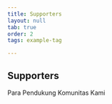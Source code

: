 ```yaml
---
title: Supporters
layout: null
tab: true
order: 2
tags: example-tag

---
```


## Supporters

Para Pendukung Komunitas Kami 